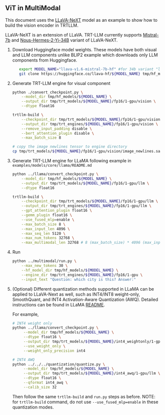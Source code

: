 ## ViT in MultiModal

This document uses the [LLaVA-NeXT](https://huggingface.co/collections/llava-hf/llava-next-65f75c4afac77fd37dbbe6cf) model as an example to show how to build the vision encoder in TRTLLM.

LLaVA-NeXT is an extension of LLaVA. TRT-LLM currently supports [Mistral-7b](https://huggingface.co/llava-hf/llava-v1.6-mistral-7b-hf) and [ Nous-Hermes-2-Yi-34B](https://huggingface.co/llava-hf/llava-v1.6-34b-hf) variant of LLaVA-NeXT.

1. Download Huggingface model weights. These models have both visual and LLM components
   unlike BLIP2 example which downloads only LLM components from Huggingface.

     ```bash
        export MODEL_NAME="llava-v1.6-mistral-7b-hf" #for 34b variant "llava-v1.6-34b-hf"
        git clone https://huggingface.co/llava-hf/${MODEL_NAME} tmp/hf_models/${MODEL_NAME}
    ```

2. Generate TRT-LLM engine for visual component

    ```bash
    python ./convert_checkpoint.py \
        --model_dir tmp/hf_models/${MODEL_NAME} \
        --output_dir tmp/trt_models/${MODEL_NAME}/fp16/1-gpu/vision \
        --dtype float16

    trtllm-build \
        --checkpoint_dir tmp/trt_models/${MODEL_NAME}/fp16/1-gpu/vision \
        --output_dir tmp/trt_engines/${MODEL_NAME}/fp16/1-gpu/vision \
        --remove_input_padding disable \
        --bert_attention_plugin disable \
        --max_batch_size 8

    # copy the image newlines tensor to engine directory
    cp tmp/trt_models/${MODEL_NAME}/fp16/1-gpu/vision/image_newlines.safetensors tmp/trt_engines/${MODEL_NAME}/fp16/1-gpu/vision
    ```
3. Generate TRT-LLM engine for LLaMA following example in `examples/models/core/llama/README.md`

    ```bash
    python ../llama/convert_checkpoint.py \
        --model_dir tmp/hf_models/${MODEL_NAME} \
        --output_dir tmp/trt_models/${MODEL_NAME}/fp16/1-gpu/llm \
        --dtype float16

    trtllm-build \
        --checkpoint_dir tmp/trt_models/${MODEL_NAME}/fp16/1-gpu/llm \
        --output_dir tmp/trt_engines/${MODEL_NAME}/fp16/1-gpu/llm \
        --gpt_attention_plugin float16 \
        --gemm_plugin float16 \
        --use_fused_mlp=enable \
        --max_batch_size 8 \
        --max_input_len 4096 \
        --max_seq_len 5120 \
        --max_num_tokens 32768 \
        --max_multimodal_len 32768 # 8 (max_batch_size) * 4096 (max_input_len)
    ```

4. Run
    ```bash
    python ../multimodal/run.py \
        --max_new_tokens 30 \
        --hf_model_dir tmp/hf_models/${MODEL_NAME} \
        --engine_dir tmp/trt_engines/${MODEL_NAME}/fp16/1-gpu \
        --input_text "Question: which city is this? Answer:"
    ```

4. (Optional) Different quantization methods supported in LLaMA can be applied to LLaVA-Next as well, such as INT4/INT8 weight-only, SmoothQuant, and INT4 Activation-Aware Quantization (AWQ). Detailed instructions can be found in LLaMA [README](../llama/README.md).

   For example,

   ```bash
   # INT4 weight only
   python ../llama/convert_checkpoint.py \
        --model_dir tmp/hf_models/${MODEL_NAME} \
        --dtype float16 \
        --output_dir tmp/trt_models/${MODEL_NAME}/int4_weightonly/1-gpu/llm \
        --use_weight_only \
        --weight_only_precision int4

   # INT4 AWQ
   python ../../../quantization/quantize.py \
        --model_dir tmp/hf_models/${MODEL_NAME} \
        --output_dir tmp/trt_models/${MODEL_NAME}/int4_awq/1-gpu/llm \
        --dtype float16 \
        --qformat int4_awq \
        --calib_size 32
   ```

   Then follow the same `trtllm-build` and `run.py` steps as before. NOTE: for `trtllm-build` command, do not use `--use_fused_mlp=enable` in these quantization modes.
